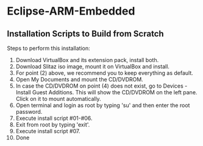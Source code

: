 Eclipse-ARM-Embedded
====================

Installation Scripts to Build from Scratch
------------------------------------------

Steps to perform this installation:

1. Download VirtualBox and its extension pack, install both.
2. Download Slitaz iso image, mount it on VirtualBox and install.
3. For point (2) above, we recommend you to keep everything as default.
4. Open My Documents and mount the CD/DVDROM.
5. In case the CD/DVDROM on point (4) does not exist, go to Devices - Install Guest Additions. This will show the CD/DVDROM on the left pane. Click on it to mount automatically.
6. Open terminal and login as root by typing 'su' and then enter the root password.
7. Execute install script #01-#06.
8. Exit from root by typing 'exit'.
9. Execute install script #07.
10. Done
